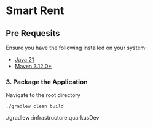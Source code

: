# Smart Rent

## Pre Requesits

Ensure you have the following installed on your system:

- [Java 21](https://jdk.java.net/21/)
- [Maven 3.12.0+](https://maven.apache.org/download.cgi)

### 3. Package the Application 
Navigate to the root directory
```
./gradlew clean build
```
./gradlew :infrastructure:quarkusDev
```